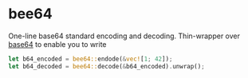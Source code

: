 # bee64

One-line base64 standard encoding and decoding.
Thin-wrapper over [base64](https://crates.io/crates/base64) to enable you to write

```rust
let b64_encoded = bee64::endode(&vec![1; 42]);
let b64_decoded = bee64::decode(&b64_encoded).unwrap();
```